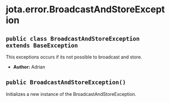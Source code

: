 # jota.error.BroadcastAndStoreException

## `public class BroadcastAndStoreException extends BaseException`

This exceptions occurs if its not possible to broadcast and store.

 * **Author:** Adrian

## `public BroadcastAndStoreException()`

Initializes a new instance of the BroadcastAndStoreException.
